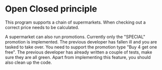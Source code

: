 # Open Closed principle

This program supports a chain of supermarkets. When checking out a correct price needs to be calculated. 

A supermarket can also run promotions. Currently only the "SPECIAL" promotion is implemented. The previous developer has fallen ill and you are tasked to take over. You need to support the promotion type "Buy 4 get one free". The previous developer has already written a couple of tests, make sure they are all green. Apart from implementing this feature, you should also clean up the code.
